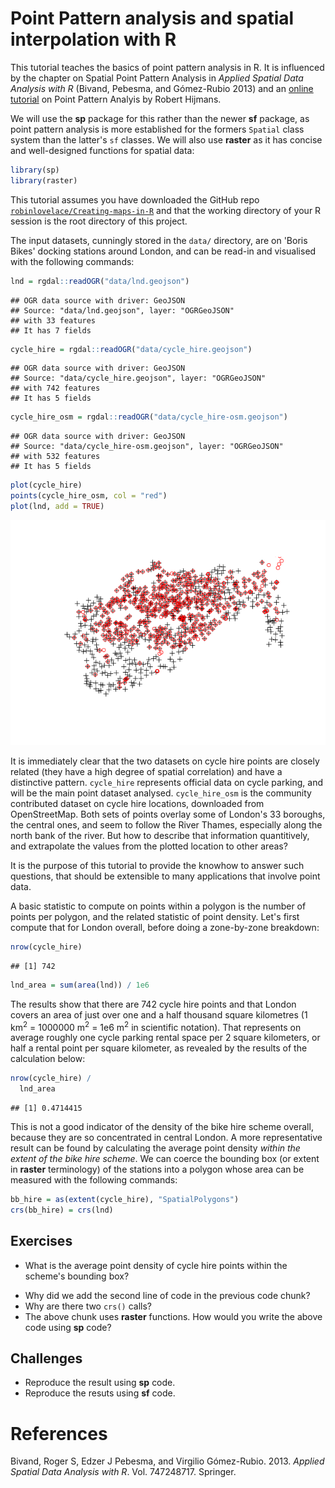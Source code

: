 Point Pattern analysis and spatial interpolation with R
================

This tutorial teaches the basics of point pattern analysis in R. It is influenced by the chapter on Spatial Point Pattern Analysis in *Applied Spatial Data Analysis with R* (Bivand, Pebesma, and Gómez-Rubio 2013) and an [online tutorial](http://rspatial.org/analysis/rst/8-pointpat.html) on Point Pattern Analyis by Robert Hijmans.

We will use the **sp** package for this rather than the newer **sf** package, as point pattern analysis is more established for the formers `Spatial` class system than the latter's `sf` classes. We will also use **raster** as it has concise and well-designed functions for spatial data:

``` r
library(sp)
library(raster)
```

This tutorial assumes you have downloaded the GitHub repo [`robinlovelace/Creating-maps-in-R`](https://github.com/Robinlovelace/Creating-maps-in-R) and that the working directory of your R session is the root directory of this project.

<!-- Could say how to this with download.file... -->
The input datasets, cunningly stored in the `data/` directory, are on 'Boris Bikes' docking stations around London, and can be read-in and visualised with the following commands:

``` r
lnd = rgdal::readOGR("data/lnd.geojson")
```

    ## OGR data source with driver: GeoJSON 
    ## Source: "data/lnd.geojson", layer: "OGRGeoJSON"
    ## with 33 features
    ## It has 7 fields

``` r
cycle_hire = rgdal::readOGR("data/cycle_hire.geojson")
```

    ## OGR data source with driver: GeoJSON 
    ## Source: "data/cycle_hire.geojson", layer: "OGRGeoJSON"
    ## with 742 features
    ## It has 5 fields

``` r
cycle_hire_osm = rgdal::readOGR("data/cycle_hire-osm.geojson")
```

    ## OGR data source with driver: GeoJSON 
    ## Source: "data/cycle_hire-osm.geojson", layer: "OGRGeoJSON"
    ## with 532 features
    ## It has 5 fields

``` r
plot(cycle_hire)
points(cycle_hire_osm, col = "red")
plot(lnd, add = TRUE)
```

![](point-pattern_files/figure-markdown_github/cycle-hire1-1.png)

It is immediately clear that the two datasets on cycle hire points are closely related (they have a high degree of spatial correlation) and have a distinctive pattern. `cycle_hire` represents official data on cycle parking, and will be the main point dataset analysed. `cycle_hire_osm` is the community contributed dataset on cycle hire locations, downloaded from OpenStreetMap. Both sets of points overlay some of London's 33 boroughs, the central ones, and seem to follow the River Thames, especially along the north bank of the river. But how to describe that information quantitively, and extrapolate the values from the plotted location to other areas?

It is the purpose of this tutorial to provide the knowhow to answer such questions, that should be extensible to many applications that involve point data.

A basic statistic to compute on points within a polygon is the number of points per polygon, and the related statistic of point density. Let's first compute that for London overall, before doing a zone-by-zone breakdown:

``` r
nrow(cycle_hire)
```

    ## [1] 742

``` r
lnd_area = sum(area(lnd)) / 1e6
```

The results show that there are 742 cycle hire points and that London covers an area of just over one and a half thousand square kilometres (1 km<sup>2</sup> = 1000000 m<sup>2</sup> = 1e6 m<sup>2</sup> in scientific notation). That represents on average roughly one cycle parking rental space per 2 square kilometers, or half a rental point per square kilometer, as revealed by the results of the calculation below:

``` r
nrow(cycle_hire) /
  lnd_area
```

    ## [1] 0.4714415

This is not a good indicator of the density of the bike hire scheme overall, because they are so concentrated in central London. A more representative result can be found by calculating the average point density *within the extent of the bike hire scheme*. We can coerce the bounding box (or extent in **raster** terminology) of the stations into a polygon whose area can be measured with the following commands:

``` r
bb_hire = as(extent(cycle_hire), "SpatialPolygons")
crs(bb_hire) = crs(lnd)
```

Exercises
---------

-   What is the average point density of cycle hire points within the scheme's bounding box?

<!-- ```{r} -->
<!-- c_area = area(bb_hire) / 1e6 -->
<!-- nrow(cycle_hire) / c_area -->
<!-- ``` -->
-   Why did we add the second line of code in the previous code chunk?
-   Why are there two `crs()` calls?
-   The above chunk uses **raster** functions. How would you write the above code using **sp** code?

Challenges
----------

-   Reproduce the result using **sp** code.
-   Reproduce the resuts using **sf** code.

References
==========

Bivand, Roger S, Edzer J Pebesma, and Virgilio Gómez-Rubio. 2013. *Applied Spatial Data Analysis with R*. Vol. 747248717. Springer.
